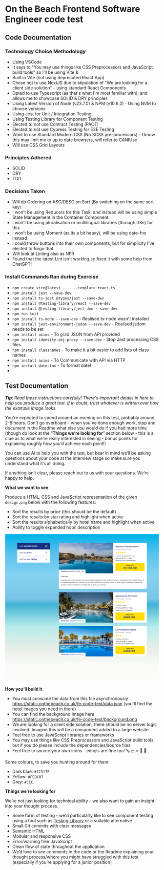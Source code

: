 # On the Beach Frontend Software Engineer code test

## Code Documentation

### Technology Choice Methodology

- Using VSCode
- It says to "You may use things like CSS Preprocessors and JavaScript build tools" so I'll be using Vite & 
- Built in Vite (not using deprecated React App)
- Chose not to use NextJS due to stipulation of "We are looking for a client side solution" - using standard React Components
- Opted to use Typescript (as that's what I'm most familiar with), and allows me to showcase SOLID & DRY principles
- Using Latest Version of Node (v23.7.0) & NPM (v10.9.2) - Using NVM to choose versions
- Using Jest for Unit / Integration Testing
- Using Testing Library for Component Testing
- Elected to not use Contract Testing (PACT)
- Elected to not use Cypress Testing for E2E Testing
- Want to use Standard Modern CSS (No SCSS pre-processors) - I know this may limit me to up to date browsers, will refer to CANIUse
- Will use CSS Grid Layouts 

### Principles Adhered

- SOLID
- DRY
- TDD

### Decisions Taken

- Will do Ordering on ASC/DESC on Sort (By switching on the same sort key)
- I won't be using Reducers for this Task, and instead will be using simple State Management in the Container Component
- I won't be using pluralisation or multilingual libraries (through i18n) for this
- I won't be using Moment (as its a bit heavy), will be using date-fns instead
- I could throw buttons into their own components, but for simplicity I've elected to forgo that
- Will look at Linting also as NFR
- Found that the latest Lint isn't working so fixed it with some help from ChatGPT!

### Install Commands Ran during Exercise

- `npm create vite@latest . -- --template react-ts`
- `npm install jest --save-dev`
- `npm install ts-jest @types/jest --save-dev`
- `npm install @testing-library/react --save-dev`
- `npm install @testing-library/jest-dom --save-dev`
- `npm run test`
- `npm install ts-node --save-dev` - Realised ts-node wasn't installed
- `npm install jest-environment-jsdom --save-dev` - Realised jsdom needs to be set
- `npm install axios` - To grab JSON from API provided
- `npm install identity-obj-proxy --save-dev` - Stop Jest processing CSS files
- `npm install classnames` - To make it a bit easier to add lists of class names
- `npm install axios` - To Communicate with API via HTTP
- `npm install date-fns` - To format date!
- 

## Test Documentation

_**Tip**: Read these instructions carefully! There's important details in here to help you produce a great test. If in doubt, trust whatever is written over how the example image looks._

You're expected to spend around an evening on this test, probably around 2-5 hours. Don't go overboard - when you've done enough work, stop and document in the Readme what else you would do if you had more time (though do look at the “**Things we’re looking for**” section below - this is a clue as to what we’re really interested in seeing - bonus points for explaining roughly how you’d achieve each point!)

You can use AI to help you with the test, but bear in mind we’ll be asking questions about your code at the interview stage so make sure you understand what it’s all doing.

If anything isn’t clear, please reach out to us with your questions. We’re happy to help.

**What we want to see**

Produce a HTML, CSS and JavaScript representation of the given `design.png` below with the following features:

- Sort the results by price (this should be the default)
- Sort the results by star rating and highlight when active
- Sort the results alphabetically by hotel name and highlight when active
- Ability to toggle expanded hotel description

![](design.png)

**How you’ll build it**

- You must consume the data from this file asynchronously https://static.onthebeach.co.uk/fe-code-test/data.json  (you'll find the hotel images you need in there)
- You can find the background image here https://static.onthebeach.co.uk/fe-code-test/background.png
- We are looking for a client side solution, there should be no server logic involved. Imagine this will be a component added to a large website
- Feel free to use JavaScript libraries or frameworks
- You may use things like CSS Preprocessors and JavaScript build tools, but if you do please include the dependencies/source files
- Feel free to source your own icons - emojis are fine too! 🔤 💵 ⭐️ 🔽 🔼

Some colours, to save you hunting around for them

- Dark blue: `#17317F`
- Yellow: `#FEDC07`
- Grey: `#CCC`

**Things we’re looking for**

We’re not just looking for technical ability - we also want to gain an insight into your thought process.

- Some form of testing - we'd particularly like to see component testing using a tool such as [Testing Library](https://testing-library.com/) or a suitable alternative
- Small Git commits with clear messages
- Semantic HTML
- Modular and responsive CSS
- Error/warning free JavaScript
- Clean flow of state throughout the application
- We’d love to see comments in the code or the Readme explaining your thought process/where you might have struggled with this test (especially if you’re applying for a junior position)
